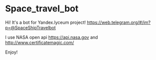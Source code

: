 # Space_travel_bot

Hi! It's a bot for Yandex.lyceum project!
https://web.telegram.org/#/im?p=@SpaceShipTravelbot

I  use NASA open api https://api.nasa.gov and  http://www.certificatemagic.com/

Enjoy!

